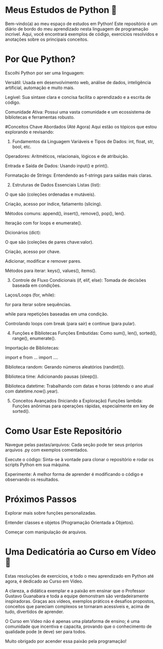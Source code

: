 # Meus Estudos de Python 🐍
Bem-vindo(a) ao meu espaço de estudos em Python! Este repositório é um diário de bordo do meu aprendizado nesta linguagem de programação incrível. Aqui, você encontrará exemplos de código, exercícios resolvidos e anotações sobre os principais conceitos.

# Por Que Python?
Escolhi Python por ser uma linguagem:

Versátil: Usada em desenvolvimento web, análise de dados, inteligência artificial, automação e muito mais.

Legível: Sua sintaxe clara e concisa facilita o aprendizado e a escrita de código.

Comunidade Ativa: Possui uma vasta comunidade e um ecossistema de bibliotecas e ferramentas robusto.

#Conceitos Chave Abordados (Até Agora)
Aqui estão os tópicos que estou explorando e revisando:

1. Fundamentos da Linguagem
Variáveis e Tipos de Dados: int, float, str, bool, etc.

Operadores: Aritméticos, relacionais, lógicos e de atribuição.

Entrada e Saída de Dados: Usando input() e print().

Formatação de Strings: Entendendo as f-strings para saídas mais claras.

2. Estruturas de Dados Essenciais
Listas (list):

O que são (coleções ordenadas e mutáveis).

Criação, acesso por índice, fatiamento (slicing).

Métodos comuns: append(), insert(), remove(), pop(), len().

Iteração com for loops e enumerate().

Dicionários (dict):

O que são (coleções de pares chave:valor).

Criação, acesso por chave.

Adicionar, modificar e remover pares.

Métodos para iterar: keys(), values(), items().

3. Controle de Fluxo
Condicionais (if, elif, else): Tomada de decisões baseada em condições.

Laços/Loops (for, while):

for para iterar sobre sequências.

while para repetições baseadas em uma condição.

Controlando loops com break (para sair) e continue (para pular).

4. Funções e Bibliotecas
Funções Embutidas: Como sum(), len(), sorted(), range(), enumerate().

Importação de Bibliotecas:

import e from ... import ....

Biblioteca random: Gerando números aleatórios (randint()).

Biblioteca time: Adicionando pausas (sleep()).

Biblioteca datetime: Trabalhando com datas e horas (obtendo o ano atual com datetime.now().year).

5. Conceitos Avançados (Iniciando a Exploração)
Funções lambda: Funções anônimas para operações rápidas, especialmente em key de sorted().

# Como Usar Este Repositório
Navegue pelas pastas/arquivos: Cada seção pode ter seus próprios arquivos .py com exemplos comentados.

Execute o código: Sinta-se à vontade para clonar o repositório e rodar os scripts Python em sua máquina.

Experimente: A melhor forma de aprender é modificando o código e observando os resultados.

# Próximos Passos
Explorar mais sobre funções personalizadas.

Entender classes e objetos (Programação Orientada a Objetos).

Começar com manipulação de arquivos.

# Uma Dedicatória ao Curso em Vídeo 🧡
Estas resoluções de exercícios, e todo o meu aprendizado em Python até agora, é dedicado ao Curso em Vídeo.

A clareza, a didática exemplar e a paixão em ensinar que o Professor Gustavo Guanabara e toda a equipe demonstram são verdadeiramente inspiradoras. Graças aos vídeos, exemplos práticos e desafios propostos, conceitos que pareciam complexos se tornaram acessíveis e, acima de tudo, divertidos de aprender.

O Curso em Vídeo não é apenas uma plataforma de ensino; é uma comunidade que incentiva e capacita, provando que o conhecimento de qualidade pode (e deve) ser para todos.

Muito obrigado por acender essa paixão pela programação!
